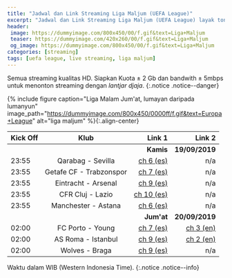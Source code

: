 ```yaml
---
title: "Jadwal dan Link Streaming Liga Maljum (UEFA League)"
excerpt: "Jadwal dan Link Streaming Liga Maljum (UEFA League) layak tonton"
header:
 image: https://dummyimage.com/800x450/00/f.gif&text=Liga+Maljum
 teaser: https://dummyimage.com/420x260/00/f.gif&text=Liga+Maljum
 og_image: https://dummyimage.com/800x450/00/f.gif&text=Liga+Maljum
categories: [streaming]
tags: [uefa league, live streaming, liga maljum]
---
```

Semua streaming kualitas HD. Siapkan Kuota ± 2 Gb dan bandwith ± 5mbps untuk menonton streaming dengan _lantjar djaja_.
{:.notice .notice--danger}

{% include figure caption="Liga Malam Jum'at, lumayan daripada lumanyun" image_path="https://dummyimage.com/800x450/0000ff/f.gif&text=Europa+League" alt="liga maljum" %}{:.align-center}

|Kick Off|Klub|Link 1|Link 2|
|---|:---:|---:|---:|
|||**Kamis**|**19/09/2019**|
|23:55|Qarabag - Sevilla|[ch 6 (es)](https://live.istimiwir.host/uel/qarabag-vs-sevilla-es/)|n/a|
|23:55|Getafe CF - Trabzonspor|[ch 7 (es)](https://live.istimiwir.host/uel/roma-vs-istanbul-es/)|n/a|
|23:55|Eintracht - Arsenal|[ch 9 (es)](https://live.istimiwir.host/uel/eintracht-vs-arsenal-es/)|n/a|
|23:55|CFR Cluj - Lazio|[ch 10 (es)](https://live.istimiwir.host/uel/cluj-vs-lazio-es)|n/a|
|23:55|Manchester - Astana|[ch 6 (es)](https://live.istimiwir.host/uel/manchester-vs-astana-es/)|n/a|
|||**Jum'at**|**20/09/2019**|
|02:00|FC Porto - Young|[ch 7 (es)](https://live.istimiwir.host/uel/porto-vs-young-es/)|[ch 3 (en)](https://live.istimiwir.host/uel/porto-vs-young-en/)|
|02:00|AS Roma - Istanbul|[ch 9 (es)](https://live.istimiwir.host/uel/roma-vs-istanbul-es/)|[ch 2 (en)](https://live.istimiwir.host/uel/roma-vs-istanbul-en/)|
|02:00|Wolves - Braga|[ch 9 (es)](https://live.istimiwir.host/uel/wolves-vs-braga-es/)|n/a|

Waktu dalam WIB (Western Indonesia Time).
{:.notice .notice--info}
